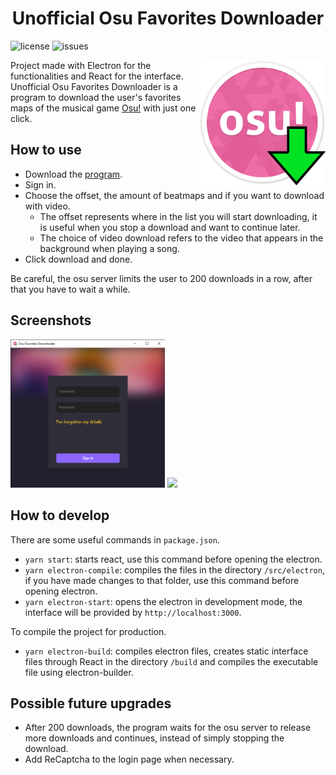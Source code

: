 <h1 align="center">
    Unofficial Osu Favorites Downloader
</h1>

![license](https://img.shields.io/github/license/wykke/osu-favorite-downloader)
![issues](https://img.shields.io/github/issues/wykke/osu-favorite-downloader)

<img src="./public/assets/icon.png" alt="logo" width="200" align="right"/>

Project made with Electron for the functionalities and React for the interface. Unofficial Osu Favorites Downloader is a program to download the user's favorites maps of the musical game [Osu!](Https://osu.ppy.sh/home) with just one click.

## How to use

- Download the [program](https://github.com/wykke/osu-favorite-downloader/releases/tag/1.0.0).
- Sign in.
- Choose the offset, the amount of beatmaps and if you want to download with video.
    - The offset represents where in the list you will start downloading, it is useful when you stop a download and want to continue later.
    - The choice of video download refers to the video that appears in the background when playing a song.
- Click download and done.

Be careful, the osu server limits the user to 200 downloads in a row, after that you have to wait a while.

## Screenshots

<div display="inline">
<img src="./docs/screenshot1.png" width="49%">
<img src="./docs/screenshot2.gif" width="49%">
</div>

## How to develop

There are some useful commands in `package.json`.

- `yarn start`: starts react, use this command before opening the electron.
- `yarn electron-compile`: compiles the files in the directory `/src/electron`, if you have made changes to that folder, use this command before opening electron.
- `yarn electron-start`: opens the electron in development mode, the interface will be provided by `http://localhost:3000`.

To compile the project for production.

- `yarn electron-build`: compiles electron files, creates static interface files through React in the directory `/build` and compiles the executable file using electron-builder.

## Possible future upgrades

- After 200 downloads, the program waits for the osu server to release more downloads and continues, instead of simply stopping the download.
- Add ReCaptcha to the login page when necessary.

